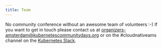 ```yaml
---
title: Team
---
```

No community conference without an awesome team of volunteers :-) If you want to get in touch please contact us at [organizers-amsterdam@kubernetescommunitydays.org](mailto://organizers-amsterdam@kubernetescommunitydays.org) or on the #cloudnativeams channel on the [Kubernetes Slack](https://slack.k8s.io).
